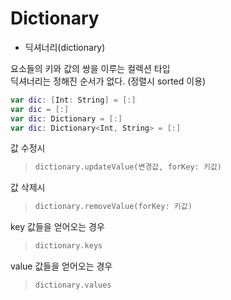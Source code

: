 # Dictionary

- 딕셔너리(dictionary)

요소들의 키와 값의 쌍을 이루는 컬렉션 타입<br>
딕셔너리는 정해진 순서가 없다. (정렬시 sorted 이용)

```swift
var dic: [Int: String] = [:]
var dic = [:]
var dic: Dictionary = [:]
var dic: Dictionary<Int, String> = [:]
```
값 수정시 
> ```swift
> dictionary.updateValue(변경값, forKey: 키값)
> ```

값 삭제시
> ```swift
> dictionary.removeValue(forKey: 키값)
> ```

key 값들을 얻어오는 경우
> ```swift
> dictionary.keys
> ```

value 값들을 얻어오는 경우
> ```swift
> dictionary.values
> ```
